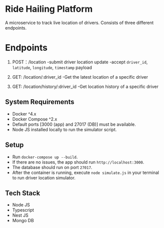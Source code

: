 # Ride Hailing Platform

A microservice to track live location of drivers. 
Consists of three different endpoints.

# Endpoints

1. POST：/location 
  -submit driver location update
  -accept `driver_id`, `latitude`, `longitude`, `timestamp` payload

2. GET: /location/:driver_id
  -Get the latest location of a specific driver

3. GET: /location/history/:driver_id
  -Get location history of a specific driver
  

## System Requirements

- Docker ^4.x
- Docker Compose ^2.x
- Default ports [3000 (app) and 27017 (DB)] must be available.
- Node JS installed locally to run the simulator script.

## Setup
- Run `docker-compose up --build`.
- If there are no issues, the app should run `http://localhost:3000`.
- The database should run on port `27017`. 
- After the container is running, execute `node simulate.js` in your terminal
  to run driver location simulator.

## Tech Stack
- Node JS
- Typescript
- Nest JS
- Mongo DB


